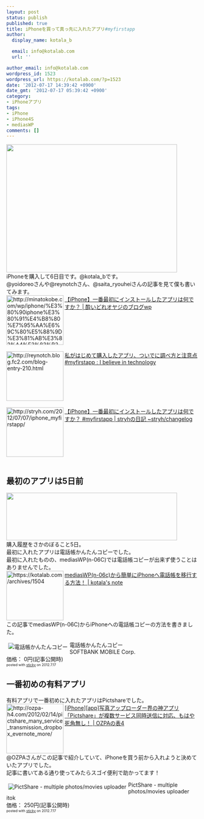 ```yaml
---
layout: post
status: publish
published: true
title: iPhoneを買って真っ先に入れたアプリ#myfirstapp
author:
  display_name: kotala_b

  email: info@kotalab.com
  url: ''

author_email: info@kotalab.com
wordpress_id: 1523
wordpress_url: https://kotalab.com/?p=1523
date: '2012-07-17 14:39:42 +0900'
date_gmt: '2012-07-17 05:39:42 +0900'
category:
- iPhoneアプリ
tags:
- iPhone
- iPhone4S
- mediasWP
comments: []
---
```

<p><a href="https://kotalab.com/wp-content/uploads/iphone_01.jpg" target="_blank"><img src="https://kotalab.com/wp-content/uploads/iphone_01.jpg" alt="" title="iphone_01" width="448" height="336" class="alignnone size-full wp-image-1430" /></a><br />
iPhoneを購入して6日目です。@kotala_bです。<br />
@yoidoreoさんや@reynotchさん、@saita_ryouheiさんの記事を見て僕も書いてみます。<br />
<a href="http://minatokobe.com/wp/iphone/%E3%80%90iphone%E3%80%91%E4%B8%80%E7%95%AA%E6%9C%80%E5%88%9D%E3%81%AB%E3%82%A4%E3%83%B3%E3%82%B9%E3%83%88%E3%83%BC%E3%83%AB%E3%81%97%E3%81%9F%E3%82%A2%E3%83%97%E3%83%AA%E3%81%AF%E4%BD%95%E3%81%A7.html" target="_blank"><img title="【iPhone】一番最初にインストールしたアプリは何ですか？ | 酔いどれオヤジのブログwp" src="https://capture.heartrails.com/150x130?http://minatokobe.com/wp/iphone/%E3%80%90iphone%E3%80%91%E4%B8%80%E7%95%AA%E6%9C%80%E5%88%9D%E3%81%AB%E3%82%A4%E3%83%B3%E3%82%B9%E3%83%88%E3%83%BC%E3%83%AB%E3%81%97%E3%81%9F%E3%82%A2%E3%83%97%E3%83%AA%E3%81%AF%E4%BD%95%E3%81%A7.html" alt="http://minatokobe.com/wp/iphone/%E3%80%90iphone%E3%80%91%E4%B8%80%E7%95%AA%E6%9C%80%E5%88%9D%E3%81%AB%E3%82%A4%E3%83%B3%E3%82%B9%E3%83%88%E3%83%BC%E3%83%AB%E3%81%97%E3%81%9F%E3%82%A2%E3%83%97%E3%83%AA%E3%81%AF%E4%BD%95%E3%81%A7.html" width="150" height="130" align="left" /></a><a href="http://minatokobe.com/wp/iphone/%E3%80%90iphone%E3%80%91%E4%B8%80%E7%95%AA%E6%9C%80%E5%88%9D%E3%81%AB%E3%82%A4%E3%83%B3%E3%82%B9%E3%83%88%E3%83%BC%E3%83%AB%E3%81%97%E3%81%9F%E3%82%A2%E3%83%97%E3%83%AA%E3%81%AF%E4%BD%95%E3%81%A7.html" title="【iPhone】一番最初にインストールしたアプリは何ですか？ | 酔いどれオヤジのブログwp" target="_blank">【iPhone】一番最初にインストールしたアプリは何ですか？ | 酔いどれオヤジのブログwp</a><br style="clear:both;" /><br />
<a href="http://reynotch.blog.fc2.com/blog-entry-210.html" target="_blank"><img title="私がはじめて購入したアプリ、ついでに調べ方と注意点 #myfirstapp : I believe in technology" src="https://capture.heartrails.com/150x130?http://reynotch.blog.fc2.com/blog-entry-210.html" alt="http://reynotch.blog.fc2.com/blog-entry-210.html" width="150" height="130" align="left" /></a><a href="http://reynotch.blog.fc2.com/blog-entry-210.html" title="私がはじめて購入したアプリ、ついでに調べ方と注意点 #myfirstapp : I believe in technology" target="_blank">私がはじめて購入したアプリ、ついでに調べ方と注意点 #myfirstapp : I believe in technology</a><br style="clear:both;" /><br />
<a href="http://stryh.com/2012/07/07/iphone_myfirstapp/" target="_blank"><img title="【iPhone】一番最初にインストールしたアプリは何ですか？ #myfirstapp | stryhの日記 ~stryh/changelog" src="https://capture.heartrails.com/150x130?http://stryh.com/2012/07/07/iphone_myfirstapp/" alt="http://stryh.com/2012/07/07/iphone_myfirstapp/" width="150" height="130" align="left" /></a><a href="http://stryh.com/2012/07/07/iphone_myfirstapp/" title="【iPhone】一番最初にインストールしたアプリは何ですか？ #myfirstapp | stryhの日記 ~stryh/changelog" target="_blank">【iPhone】一番最初にインストールしたアプリは何ですか？ #myfirstapp | stryhの日記 ~stryh/changelog</a><br style="clear:both;" /><br />
<!--more--></p>
<h2>最初のアプリは5日前</h2>
<p><a href="https://kotalab.com/wp-content/uploads/myfirstapp_120717_01.jpg" target="_blank"><img src="https://kotalab.com/wp-content/uploads/myfirstapp_120717_01.jpg" alt="" title="myfirstapp_120717_01" width="448" height="125" class="alignnone size-full wp-image-1524" /></a><br />
購入履歴をさかのぼること5日。<br />
最初に入れたアプリは電話帳かんたんコピーでした。<br />
最初に入れたものの、mediasWP(n-06C)では電話帳コピーが出来ず使うことはありませんでした。<br />
<a href="https://kotalab.com/from-medias-to-iphone" target="_blank"><img title="mediasWP(n-06c)から簡単にiPhoneへ電話帳を移行する方法！ | kotala's note" src="https://capture.heartrails.com/150x130/1342502617817?https://kotalab.com/from-medias-to-iphone" alt="https://kotalab.com/archives/1504" width="150" height="130" align="left" /></a><a href="https://kotalab.com/from-medias-to-iphone" title="mediasWP(n-06c)から簡単にiPhoneへ電話帳を移行する方法！" target="_blank">mediasWP(n-06c)から簡単にiPhoneへ電話帳を移行する方法！ | kotala's note</a><br style="clear:both;" />この記事でmediasWP(n-06C)からiPhoneへの電話帳コピーの方法を書きました。</p>
<div class="sticky-itslink"><span class="removed_link" title="click.linksynergy.com/fs-bin/stat?id=d2yYUp776R4&amp;offerid=94348&amp;type=3&amp;subid=0&amp;tmpid=2192&amp;RD_PARM1=http%253A%252F%252Fitunes.apple.com%252Fjp%252Fapp%252Fdian-hua-zhangkantankopi%252Fid311155655%253Fmt%253D8%2526uo%253D4%2526partnerId%253D30"><img src="http://a4.mzstatic.com/us/r1000/086/Purple/c0/f0/03/mzi.kouabmxm.png" style="border-style:none;float:left;margin:5px;" alt="電話帳かんたんコピー" title="電話帳かんたんコピー" /></span>
<div class="sticky-itslinktext"><span class="removed_link" title="click.linksynergy.com/fs-bin/stat?id=d2yYUp776R4&amp;offerid=94348&amp;type=3&amp;subid=0&amp;tmpid=2192&amp;RD_PARM1=http%253A%252F%252Fitunes.apple.com%252Fjp%252Fapp%252Fdian-hua-zhangkantankopi%252Fid311155655%253Fmt%253D8%2526uo%253D4%2526partnerId%253D30">電話帳かんたんコピー</span><br />SOFTBANK MOBILE Corp.<br />価格： 0円(記事公開時)<br /><span style="font-size:xx-small;">posted with <a href="http://sticky.linclip.com/linkmaker/" target="_blank">sticky</a> on 2012.7.17</span><br style="clear:left;" /></div>
</div>
<h2>一番初めの有料アプリ</h2>
<p>有料アプリで一番初めに入れたアプリはPictshareでした。<br />
<a href="http://ozpa-h4.com/2012/02/14/pictshare_many_service_transmission_dropbox_evernote_more/" target="_blank"><img title="[iPhone][app]写真アップローダー界の神アプリ「Pictshare」が複数サービス同時送信に対応、もはや死角無し！ | OZPAの表4" src="https://capture.heartrails.com/150x130?http://ozpa-h4.com/2012/02/14/pictshare_many_service_transmission_dropbox_evernote_more/" alt="http://ozpa-h4.com/2012/02/14/pictshare_many_service_transmission_dropbox_evernote_more/" width="150" height="130" align="left" /></a><a href="http://ozpa-h4.com/2012/02/14/pictshare_many_service_transmission_dropbox_evernote_more/" title="[iPhone][app]写真アップローダー界の神アプリ「Pictshare」が複数サービス同時送信に対応、もはや死角無し！ | OZPAの表4" target="_blank">[iPhone][app]写真アップローダー界の神アプリ「Pictshare」が複数サービス同時送信に対応、もはや死角無し！ | OZPAの表4</a><br style="clear:both;" />@OZPAさんがこの記事で紹介していて、iPhoneを買う前から入れようと決めていたアプリでした。<br />
記事に書いてある通り使ってみたらスゴイ便利で助かってます！</p>
<div class="sticky-itslink"><span class="removed_link" title="click.linksynergy.com/fs-bin/stat?id=d2yYUp776R4&amp;offerid=94348&amp;type=3&amp;subid=0&amp;tmpid=2192&amp;RD_PARM1=http%253A%252F%252Fitunes.apple.com%252Fjp%252Fapp%252Fpictshare-multiple-photos%252Fid390945637%253Fmt%253D8%2526uo%253D4%2526partnerId%253D30"><img src="http://a4.mzstatic.com/us/r1000/095/Purple/v4/c9/85/2e/c9852e65-50f7-bb0b-273b-ab3e14a23b5b/Icon.png" style="border-style:none;float:left;margin:5px;" alt="PictShare - multiple photos/movies uploader" title="PictShare - multiple photos/movies uploader" /></span>
<div class="sticky-itslinktext"><span class="removed_link" title="click.linksynergy.com/fs-bin/stat?id=d2yYUp776R4&amp;offerid=94348&amp;type=3&amp;subid=0&amp;tmpid=2192&amp;RD_PARM1=http%253A%252F%252Fitunes.apple.com%252Fjp%252Fapp%252Fpictshare-multiple-photos%252Fid390945637%253Fmt%253D8%2526uo%253D4%2526partnerId%253D30">PictShare - multiple photos/movies uploader</span><br />itok<br />価格： 250円(記事公開時)<br /><span style="font-size:xx-small;">posted with <a href="http://sticky.linclip.com/linkmaker/" target="_blank">sticky</a> on 2012.7.17</span><br style="clear:left;" /></div>
</div>
